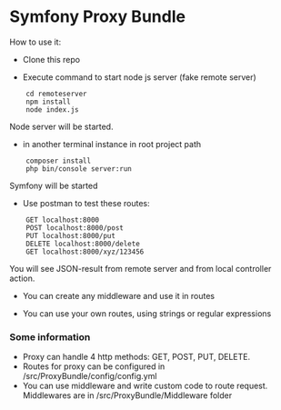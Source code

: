 Symfony Proxy Bundle
====

How to use it:

- Clone this repo

- Execute command to start node js server (fake remote server)
```
    cd remoteserver
    npm install
    node index.js
```
Node server will be started.

- in another terminal instance in root project path
```
    composer install
    php bin/console server:run
```
Symfony will be started

- Use postman to test these routes:
```
    GET localhost:8000
    POST localhost:8000/post
    PUT localhost:8000/put
    DELETE localhost:8000/delete
    GET localhost:8000/xyz/123456
```
You will see JSON-result from remote server and from local controller action.

- You can create any middleware and use it in routes

- You can use your own routes, using strings or regular expressions

### Some information
- Proxy can handle 4 http methods: GET, POST, PUT, DELETE.
- Routes for proxy can be configured in /src/ProxyBundle/config/config.yml
- You can use middleware and write custom code to route request. Middlewares are in /src/ProxyBundle/Middleware folder





